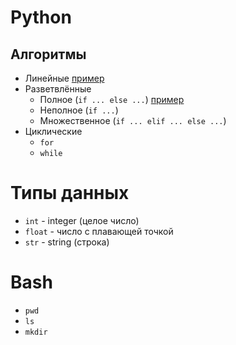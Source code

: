 # Python
## Алгоритмы
* Линейные [пример](https://github.com/1koloz/knowledge-base/blob/8b7e94be7ab643ed61baf463c84d4020287006ac/example.py#L1)
* Разветвлённые
    * Полное (`if ... else ...`) [пример]()
    * Неполное (`if ...`)
    * Множественное (`if ... elif ... else ...`)
* Циклические 
    * `for`
    * `while`

# Типы данных
* `int` - integer (целое число)
* `float` - число с плавающей точкой
* `str` - string (строка)



# Bash
* `pwd`
* `ls`
* `mkdir`
